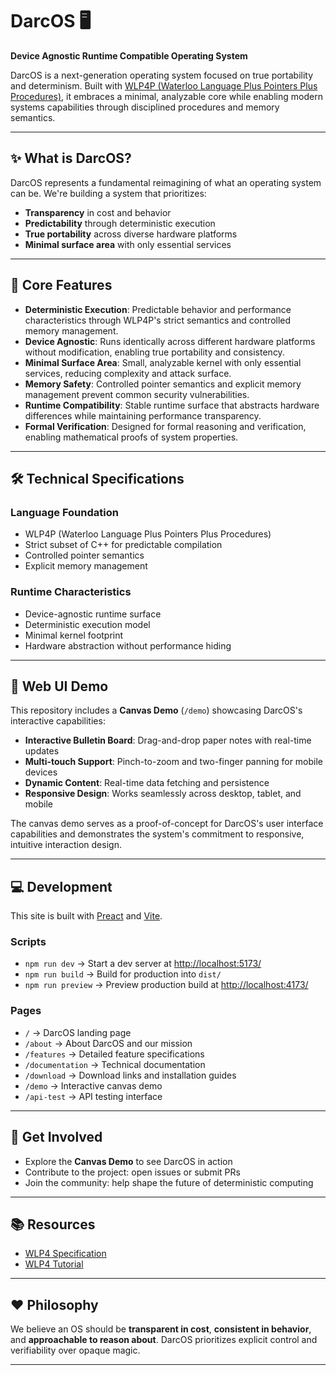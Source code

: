 # DarcOS 🖥️

**Device Agnostic Runtime Compatible Operating System**

DarcOS is a next-generation operating system focused on true portability and determinism. Built with [WLP4P (Waterloo Language Plus Pointers Plus Procedures)](https://student.cs.uwaterloo.ca/~cs241/wlp4/), it embraces a minimal, analyzable core while enabling modern systems capabilities through disciplined procedures and memory semantics.

---

## ✨ What is DarcOS?

DarcOS represents a fundamental reimagining of what an operating system can be. We're building a system that prioritizes:

* **Transparency** in cost and behavior
* **Predictability** through deterministic execution
* **True portability** across diverse hardware platforms
* **Minimal surface area** with only essential services

---

## 🎯 Core Features

* **Deterministic Execution**: Predictable behavior and performance characteristics through WLP4P's strict semantics and controlled memory management.
* **Device Agnostic**: Runs identically across different hardware platforms without modification, enabling true portability and consistency.
* **Minimal Surface Area**: Small, analyzable kernel with only essential services, reducing complexity and attack surface.
* **Memory Safety**: Controlled pointer semantics and explicit memory management prevent common security vulnerabilities.
* **Runtime Compatibility**: Stable runtime surface that abstracts hardware differences while maintaining performance transparency.
* **Formal Verification**: Designed for formal reasoning and verification, enabling mathematical proofs of system properties.

---

## 🛠 Technical Specifications

### Language Foundation
* WLP4P (Waterloo Language Plus Pointers Plus Procedures)
* Strict subset of C++ for predictable compilation
* Controlled pointer semantics
* Explicit memory management

### Runtime Characteristics
* Device-agnostic runtime surface
* Deterministic execution model
* Minimal kernel footprint
* Hardware abstraction without performance hiding

---

## 🎨 Web UI Demo

This repository includes a **Canvas Demo** (`/demo`) showcasing DarcOS's interactive capabilities:

* **Interactive Bulletin Board**: Drag-and-drop paper notes with real-time updates
* **Multi-touch Support**: Pinch-to-zoom and two-finger panning for mobile devices
* **Dynamic Content**: Real-time data fetching and persistence
* **Responsive Design**: Works seamlessly across desktop, tablet, and mobile

The canvas demo serves as a proof-of-concept for DarcOS's user interface capabilities and demonstrates the system's commitment to responsive, intuitive interaction design.

---

## 💻 Development

This site is built with [Preact](https://preactjs.com/) and [Vite](https://vitejs.dev/).

### Scripts

* `npm run dev` → Start a dev server at [http://localhost:5173/](http://localhost:5173/)
* `npm run build` → Build for production into `dist/`
* `npm run preview` → Preview production build at [http://localhost:4173/](http://localhost:4173/)

### Pages

* `/` → DarcOS landing page
* `/about` → About DarcOS and our mission
* `/features` → Detailed feature specifications
* `/documentation` → Technical documentation
* `/download` → Download links and installation guides
* `/demo` → Interactive canvas demo
* `/api-test` → API testing interface

---

## 🚀 Get Involved

* Explore the **Canvas Demo** to see DarcOS in action
* Contribute to the project: open issues or submit PRs
* Join the community: help shape the future of deterministic computing

---

## 📚 Resources

* [WLP4 Specification](https://student.cs.uwaterloo.ca/~cs241/wlp4/)
* [WLP4 Tutorial](https://student.cs.uwaterloo.ca/~cs241/wlp4/WLP4tutorial.html)

---

## ❤️ Philosophy

We believe an OS should be **transparent in cost**, **consistent in behavior**, and **approachable to reason about**. DarcOS prioritizes explicit control and verifiability over opaque magic.

---

